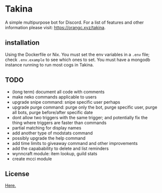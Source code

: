 # Takina
A simple multipurpose bot for Discord.
For a list of features and other information please visit: https://orangc.xyz/takina.

## installation
Using the Dockerfile or Nix. You must set the env variables in a `.env` file; check `.env.example` to see which ones to set. You must have a mongodb instance running to run most cogs in Takina.

## TODO
- (long term) document all code with comments
- make neko commands applicable to users
- upgrade snipe command: snipe specific user perhaps
- upgrade purge command: purge only the bot, purge specific user, purge all bots, purge before/after specific date
- dont allow two triggers with the same trigger; and potentially fix the thing where triggers are faster than commands
- partial matching for display names
- add another type of modstats command
- possibly upgrade the help command
- add time limits to giveaway command and other improvements
- add the capabability to delete and list reminders
- wynncraft module: item lookup, guild stats
- create mcci module

## License
[Here.](./LICENSE)